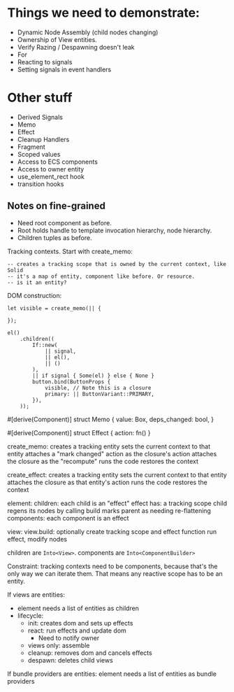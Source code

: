 # Things we need to demonstrate:

* Dynamic Node Assembly (child nodes changing)
* Ownership of View entities.
* Verify Razing / Despawning doesn't leak
* For
* Reacting to signals
* Setting signals in event handlers

# Other stuff

* Derived Signals
* Memo
* Effect
* Cleanup Handlers
* Fragment
* Scoped values
* Access to ECS components
* Access to owner entity
* use_element_rect hook
* transition hooks

## Notes on fine-grained

* Need root component as before.
* Root holds handle to template invocation hierarchy, node hierarchy.
* Children tuples as before.

Tracking contexts. Start with create_memo:

    -- creates a tracking scope that is owned by the current context, like Solid
    -- it's a map of entity, component like before. Or resource.
    -- is it an entity?

DOM construction:

    let visible = create_memo(|| {

    });

    el()
        .children((
            If::new(
                || signal,
                || el(),
                || ()
            ),
            || if signal { Some(el) } else { None }
            button.bind(ButtonProps {
                visible, // Note this is a closure
                primary: || ButtonVariant::PRIMARY,
            }),
        ));

#[derive(Component)]
struct Memo {
    value: Box<dyn Any>,
    deps_changed: bool,
}

#[derive(Component)]
struct Effect {
    action: fn()
}

create_memo:
    creates a tracking entity
    sets the current context to that entity
    attaches a "mark changed" action as the closure's action
    attaches the closure as the "recompute"
    runs the code
    restores the context

create_effect:
    creates a tracking entity
    sets the current context to that entity
    attaches the closure as that entity's action
    runs the code
    restores the context

element:
    children:
        each child is an "effect"
            effect has:
                a tracking scope
        child regens its nodes by calling build
        marks parent as needing re-flattening
    components:
        each component is an effect

view:
    view.build:
        optionally create tracking scope and effect function
        run effect, modify nodes

children are `Into<View>`.
components are `Into<ComponentBuilder>`

Constraint: tracking contexts need to be components, because that's the only way we
can iterate them. That means any reactive scope has to be an entity.

If views are entities:

* element needs a list of entities as children
* lifecycle:
    * init: creates dom and sets up effects
    * react: run effects and update dom
        * Need to notify owner
    * views only: assemble
    * cleanup: removes dom and cancels effects
    * despawn: deletes child views

If bundle providers are entities:
    element needs a list of entities as bundle providers
